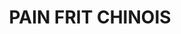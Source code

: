 ---
title: PAIN FRIT CHINOIS
draft: false
img: https://i0.wp.com/christinapotvin.com/wp-content/uploads/2021/10/miniature-youtube-3.jpg?resize=1080%2C675&ssl=1
description: Super dans la soupe
layout: recettes
type: entree
categories:
  - Accompagnement
auteur: Auré
region: Chine
cuisson: Oui
temperature: Chaud
plate: 100
quantite_desc: une friture d'env. 20cm de longueur par personne
check: Non
checkAlwaysOk: true
ingredients:
  autres:
    - quantite: 1
      title: Eau
      unit: litre
  epices:
    - quantite: 20
      title: Sel
      unit: grammes
  lof:
    - quantite: 12
      title: huile de friture
      unit: litre
    - quantite: 50
      title: Huile végétale
      unit: ml
    - quantite: 50
      title: Levure chimique
      unit: grammes
    - quantite: 1.8
      title: Farine de blé
      unit: Kg
  sucres:
    - quantite: 25
      title: Sucre en poudre
      unit: grammes
preparation: >-
  Dans un grand saladier, mélanger ensemble les ingrédients sec, puis ajouter
  ensuite le reste des ingrédients. Mélanger à la cuillère pour grossièrement
  combiner le tout, puis pétrir un peu à la main, juste assez pour ne plus qu'il
  y ait de farine sèche.


  Former une boule avec la pâte, la déposer dans le bol et huiler légèrement le dessus. Couvrir d'une pellicule de plastique et mettre au frigo pour 2h.


  Pétrir la pâte un peu en la rabattant 10-15 fois. Refaire une boule, huiler le dessus à nouveau, couvrir et remettre au frigo pour 30 minutes.


  Pétrir la pâte une dernière fois, huiler et couvrir, puis laisser sur le comptoir 30 minutes si on veut faire cuire les pains la journée même. Pour un meilleur résultat, remettre au frigo jusqu'au lendemain.


  Séparer la pâte en 5/6/7/8 pâtons.


  Mettre un peu de farine sur la surface de travail et rouler chaque pâton pour avoir un rectangle d'environ 3-4 mm d'épaisseur. Si la pâte est un peu difficile à étirer, donner un temps de repos de 15 minutes avant de continuer.


  Une fois abaissée, couper les bordures afin de créer un rectangle de 25 cm de hauteur avec des bordures droites. Couper la pâte en lanières de 2,5 à 3 cm de largeur. La longueur des lanières = 25 cm.


  Couper chaque lanière au centre dans le sens de la largeur (une lanière de 25 cm fera 2 lanières de 12.5 cm).


  Mouiller une tige de bambou avec de l'eau, puis faire un trait mouillé sur un des 2 morceaux de chaque lanière (au centre, dans le sens de la longueur). Placer le morceau sec par dessus le morceau légèrement mouillé, puis presser les deux ensemble en écrasant avec une baguette au centre. Bien presser les deux extrémités pour éviter qu'elles se séparent à la cuisson. Ca forme u, espèce de X.


  Mettre la friteuse chauffer à 190°C.


  Tester d'abord avec une lanière de pâte à la fois. Tout d'abord l'étirer bien bien dans la longueur, elle va cash s'agrandir. La déposer dans l'huile. La tourner, la faire rouler à l'aide de baguettes ou de pinces tout au long de la cuisson. Retirer le pain sur un papier absorbant dès qu'il est bien doré.


  Déguster avec une soupe!
preparation24h: Faire la pâte la veille c'est encore mieux !!
publishDate: 2024-06-16 20:47:00+00:00
---